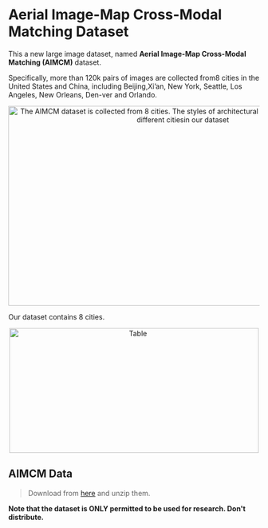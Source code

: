 # Aerial Image-Map Cross-Modal Matching Dataset



This a new large image dataset, named **Aerial Image-Map Cross-Modal Matching (AIMCM)** dataset. <br>

Specifically,  more  than  120k pairs  of images  are collected  from8 cities in the United States and China, including Beijing,Xi’an, New York, Seattle, Los Angeles, New    Orleans, Den-ver and Orlando. 


<div  align="center">    

 <img src="https://github.com/CSLab113/City-8-Dataset/blob/master/Images/dataset_shown.png" width = "700" height = "400" alt="The AIMCM dataset is collected from 8 cities. The styles of architectural and scene change greatly in different citiesin our dataset" align=center />
 </div>
 
 Our dataset contains 8 cities.
 
 <div  align="center">    

 <img src= "https://github.com/CSLab113/City-8-Dataset/blob/master/Images/Table.png" width = "500" height = "250" alt="Table" align=center />
 </div>

## AIMCM Data

>Download from  [here](https://mailnwpueducn-my.sharepoint.com/:f:/g/personal/xcmeng_mail_nwpu_edu_cn/ErX8Gs9NNs5Bk5xm0tmdkIwB8wnwUqg9_lkLjkm2LsAvHA?e=rumXMw) and unzip them.


**Note that the dataset is ONLY permitted to be used for research. Don't distribute.**
